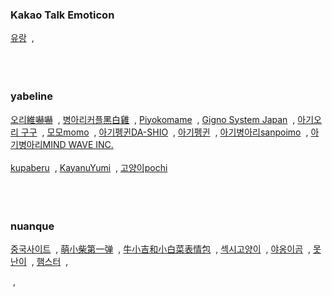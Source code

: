 ### Kakao Talk Emoticon
[유랑](https://e.kakao.com/creator/JAGPC8?ip=068PLH)<span style="margin-left:4px!important; margin-right:4px!important;"> ,</sapn>
<br><br>
<br><br>
### yabeline
[오리維嚇嚇](https://yabeline.tw/Stickers_Search.php?Search=%E7%B6%AD%E5%9A%87%E5%9A%87&Type=0)<span style="margin-left:4px!important; margin-right:4px!important;"> ,</sapn>
[병아리커플黑白雞](https://yabeline.tw/Stickers_Search.php?Search=%E9%BB%91%E7%99%BD%E9%9B%9E)<span style="margin-left:4px!important; margin-right:4px!important;"> ,</sapn>
[Piyokomame](https://yabeline.tw/Stickers_Search.php?Search=Piyokomame&Type=1)<span style="margin-left:4px!important; margin-right:4px!important;"> ,</sapn>
[Gigno System Japan](https://yabeline.tw/Stickers_Search.php?Creative=Gigno+System+Japan&page=5)<span style="margin-left:4px!important; margin-right:4px!important;"> ,</sapn>
[아기오리 구구](https://www.nuanque.com/gallery/emoticon/76003.html)<span style="margin-left:4px!important; margin-right:4px!important;"> ,</sapn>
[모모momo](https://www.nuanque.com/gallery/emoticon/67298.html)<span style="margin-left:4px!important; margin-right:4px!important;"> ,</sapn>
[아기펭귄DA-SHIO](https://yabeline.tw/Stickers_Search.php?Search=da-shio&Type=0)<span style="margin-left:4px!important; margin-right:4px!important;"> ,</sapn>
[아기펭귄](https://yabeline.tw/Stickers_Search.php?Creative=%E8%B7%AF%E6%98%93%E6%96%AF%E8%88%87%E5%B8%83%E4%B8%81)<span style="margin-left:4px!important; margin-right:4px!important;"> ,</sapn>
[아기병아리sanpoimo](https://yabeline.tw/Stickers_Search.php?Creative=sanpoimo)<span style="margin-left:4px!important; margin-right:4px!important;"> ,</sapn>
[아기병아리MIND WAVE INC.](https://yabeline.tw/Stickers_Search.php?Search=MIND+WAVE+INC.&Type=0)
<br><br>
[kupaberu](https://yabeline.tw/Stickers_Search.php?Search=kupaberu&Type=0)<span style="margin-left:4px!important; margin-right:4px!important;"> ,</sapn>
[KayanuYumi](https://yabeline.tw/Stickers_Search.php?Search=KayanuYumi&Type=0)<span style="margin-left:4px!important; margin-right:4px!important;"> ,</sapn>
[고양이pochi](https://yabeline.tw/Stickers_Search.php?Search=pochi&Type=0)
<br><br>
<br><br>
### nuanque
[중국사이트](https://www.nuanque.com/gallery/emoticon/page/2)<span style="margin-left:4px!important; margin-right:4px!important;"> ,</sapn>
[萌小柴第一弹](https://www.nuanque.com/gallery/emoticon/41537.html)<span style="margin-left:4px!important; margin-right:4px!important;"> ,</sapn>
[牛小吉和小白菜表情包](https://www.nuanque.com/gallery/emoticon/40412.html)<span style="margin-left:4px!important; margin-right:4px!important;"> ,</sapn>
[섹시고양이](https://www.nuanque.com/gallery/emoticon/29688.html)<span style="margin-left:4px!important; margin-right:4px!important;"> ,</sapn>
[야옹이곰](https://www.nuanque.com/gallery/emoticon/13329.html)<span style="margin-left:4px!important; margin-right:4px!important;"> ,</sapn>
[못난이](https://www.nuanque.com/gallery/emoticon/97986.html)<span style="margin-left:4px!important; margin-right:4px!important;"> ,</sapn>
[햄스터](https://www.nuanque.com/gallery/emoticon/93553.html)<span style="margin-left:4px!important; margin-right:4px!important;"> ,</sapn>





<span style="margin-left:4px!important; margin-right:4px!important;"> ,</sapn>
